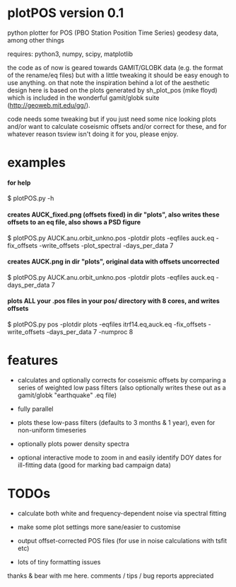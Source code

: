 # plotPOS version 0.1 
python plotter for POS (PBO Station Position Time Series) geodesy data, among other things

requires: python3, numpy, scipy, matplotlib

the code as of now is geared towards GAMIT/GLOBK data (e.g. the format of the rename/eq files)
but with a little tweaking it should be easy enough to use anything. on that note the inspiration behind 
a lot of the aesthetic design here is based on the plots generated by sh_plot_pos (mike floyd) which 
is included in the wonderful gamit/globk suite (http://geoweb.mit.edu/gg/).

code needs some tweaking but if you just need some nice looking plots and/or want to calculate coseismic
offsets and/or correct for these, and for whatever reason tsview isn't doing it for you, please enjoy.  

# examples

#### for help
$ plotPOS.py -h

#### creates AUCK_fixed.png (offsets fixed) in dir "plots", also writes these offsets to an eq file, also shows a PSD figure
$ plotPOS.py AUCK.anu.orbit_unkno.pos -plotdir plots -eqfiles auck.eq -fix_offsets -write_offsets -plot_spectral  -days_per_data 7

#### creates AUCK.png in dir "plots", original data with offsets uncorrected
$ plotPOS.py AUCK.anu.orbit_unkno.pos -plotdir plots -eqfiles auck.eq -days_per_data 7

#### plots ALL your .pos files in your pos/ directory with 8 cores, and writes offsets
$ plotPOS.py pos -plotdir plots -eqfiles itrf14.eq,auck.eq -fix_offsets -write_offsets -days_per_data 7 -numproc 8


# features

- calculates and optionally corrects for coseismic offsets by comparing a series of weighted low pass filters
   (also optionally writes these out as a gamit/globk "earthquake" .eq file)

- fully parallel

- plots these low-pass filters (defaults to 3 months & 1 year), even for non-uniform timeseries

- optionally plots power density spectra

- optional interactive mode to zoom in and easily identify DOY dates for ill-fitting data (good for marking bad campaign data) 

# TODOs

- calculate both white and frequency-dependent noise via spectral fitting 

- make some plot settings more sane/easier to customise

- output offset-corrected POS files (for use in noise calculations with tsfit etc)

- lots of tiny formatting issues

thanks & bear with me here. comments / tips / bug reports appreciated

